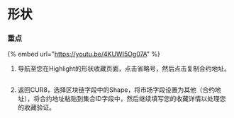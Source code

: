 # 形状

### 重点



{% embed url="https://youtu.be/4KUWI5Og07A" %}

1. 导航至您在Highlight的形状收藏页面，点击省略号，然后点击复制合约地址。

<figure><img src="../../.gitbook/assets/Screenshot 2025-01-31 at 13.28.40.png" alt=""><figcaption></figcaption></figure>

2. 返回CUR8，选择区块链字段中的Shape，将市场字段设置为其他（合约地址），将合约地址粘贴到集合ID字段中，然后继续填写您的收藏详情以处理您的收藏验证。

<figure><img src="../../.gitbook/assets/Screenshot 2025-01-31 at 13.32.20.png" alt=""><figcaption></figcaption></figure>